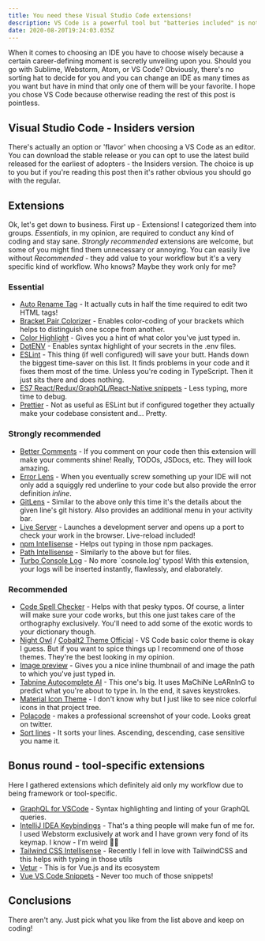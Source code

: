 ```yaml
---
title: You need these Visual Studio Code extensions!
description: VS Code is a powerful tool but "batteries included" is not the expression this IDE is known for. Here's how to proceed to have the best developer experience.
date: 2020-08-20T19:24:03.035Z
---
```

When it comes to choosing an IDE you have to choose wisely because a certain career-defining moment is secretly unveiling upon you. Should you go with Sublime, Webstorm, Atom, or VS Code? Obviously, there's no sorting hat to decide for you and you can change an IDE as many times as you want but have in mind that only one of them will be your favorite. I hope you chose VS Code because otherwise reading the rest of this post is pointless.

## Visual Studio Code - Insiders version
There's actually an option or 'flavor' when choosing a VS Code as an editor. You can download the stable release or you can opt to use the latest build released for the earliest of adopters - the Insiders version. The choice is up to you but if you're reading this post then it's rather obvious you should go with the regular.

## Extensions
Ok, let's get down to business. First up - Extensions! I categorized them into groups. *Essentials*, in my opinion, are required to conduct any kind of coding and stay sane. *Strongly recommended* extensions are welcome, but some of you might find them unnecessary or annoying. You can easily live without *Recommended* - they add value to your workflow but it's a very specific kind of workflow. Who knows? Maybe they work only for me?

### Essential
- [Auto Rename Tag](https://marketplace.visualstudio.com/items?itemName=formulahendry.auto-rename-tag) - It actually cuts in half the time required to edit two HTML tags!
- [Bracket Pair Colorizer](https://marketplace.visualstudio.com/items?itemName=CoenraadS.bracket-pair-colorizer) - Enables color-coding of your brackets which helps to distinguish one scope from another.
- [Color Highlight](https://marketplace.visualstudio.com/items?itemName=naumovs.color-highlight) - Gives you a hint of what color you've just typed in.
- [DotENV](https://marketplace.visualstudio.com/items?itemName=mikestead.dotenv) - Enables syntax highlight of your secrets in the .env files.
- [ESLint](https://marketplace.visualstudio.com/items?itemName=dbaeumer.vscode-eslint) - This thing (if well configured) will save your butt. Hands down the biggest time-saver on this list. It finds problems in your code and it fixes them most of the time. Unless you're coding in TypeScript. Then it just sits there and does nothing.
- [ES7 React/Redux/GraphQL/React-Native snippets](https://marketplace.visualstudio.com/items?itemName=dsznajder.es7-react-js-snippets) - Less typing, more time to debug.
- [Prettier](https://marketplace.visualstudio.com/items?itemName=esbenp.prettier-vscode) - Not as useful as ESLint but if configured together they actually make your codebase consistent and... Pretty.

### Strongly recommended
- [Better Comments](https://marketplace.visualstudio.com/items?itemName=aaron-bond.better-comments) - If you comment on your code then this extension will make your comments shine! Really, TODOs, JSDocs, etc. They will look amazing.
- [Error Lens](https://marketplace.visualstudio.com/items?itemName=usernamehw.errorlens) - When you eventually screw something up your IDE will not only add a squiggly red underline to your code but also provide the error definition *inline*.
- [GitLens](https://marketplace.visualstudio.com/items?itemName=eamodio.gitlens) - Similar to the above only this time it's the details about the given line's git history. Also provides an additional menu in your activity bar.
- [Live Server](https://marketplace.visualstudio.com/items?itemName=ritwickdey.LiveServer) - Launches a development server and opens up a port to check your work in the browser. Live-reload included!
- [npm Intellisense](https://marketplace.visualstudio.com/items?itemName=christian-kohler.npm-intellisense) - Helps out typing in those npm packages.
- [Path Intellisense](https://marketplace.visualstudio.com/items?itemName=christian-kohler.path-intellisense) - Similarly to the above but for files.
- [Turbo Console Log](https://marketplace.visualstudio.com/items?itemName=ChakrounAnas.turbo-console-loghttps://marketplace.visualstudio.com/items?itemName=ChakrounAnas.turbo-console-log) - No more `cosnole.log' typos! With this extension, your logs will be inserted instantly, flawlessly, and elaborately.

### Recommended
- [Code Spell Checker](https://marketplace.visualstudio.com/items?itemName=streetsidesoftware.code-spell-checker) - Helps with that pesky typos. Of course, a linter will make sure your code works, but this one just takes care of the orthography exclusively. You'll need to add some of the exotic words to your dictionary though.
- [Night Owl](https://marketplace.visualstudio.com/items?itemName=sdras.night-owl) / [Cobalt2 Theme Official](https://marketplace.visualstudio.com/items?itemName=wesbos.theme-cobalt2) - VS Code basic color theme is okay I guess. But if you want to spice things up I recommend one of those themes. They're the best looking in my opinion.
- [Image preview](https://marketplace.visualstudio.com/items?itemName=kisstkondoros.vscode-gutter-preview) - Gives you a nice inline thumbnail of and image the path to which you've just typed in.
- [Tabnine Autocomplete AI](https://marketplace.visualstudio.com/items?itemName=TabNine.tabnine-vscode) - This one's big. It uses MaChiNe LeARnInG to predict what you're about to type in. In the end, it saves keystrokes.
- [Material Icon Theme](https://marketplace.visualstudio.com/items?itemName=PKief.material-icon-theme) - I don't know why but I just like to see nice colorful icons in that project tree.
- [Polacode](https://marketplace.visualstudio.com/items?itemName=pnp.polacode) - makes a professional screenshot of your code. Looks great on twitter.
- [Sort lines](https://marketplace.visualstudio.com/items?itemName=Tyriar.sort-lines) - It sorts your lines. Ascending, descending, case sensitive you name it.

## Bonus round - tool-specific extensions
Here I gathered extensions which definitely aid only my workflow due to being framework or tool-specific.
- [GraphQL for VSCode](https://marketplace.visualstudio.com/items?itemName=kumar-harsh.graphql-for-vscode) -  Syntax highlighting and linting of your GraphQL queries.
- [IntelliJ IDEA Keybindings](https://marketplace.visualstudio.com/items?itemName=k--kato.intellij-idea-keybindings) - That's a thing people will make fun of me for. I used Webstorm exclusively at work and I have grown very fond of its keymap. I know - I'm weird 🤷‍♂️
- [Tailwind CSS Intellisense](https://marketplace.visualstudio.com/items?itemName=bradlc.vscode-tailwindcss) - Recently I fell in love with TailwindCSS and this helps with typing in those utils
- [Vetur](https://marketplace.visualstudio.com/items?itemName=octref.vetur) - This is for Vue.js and its ecosystem
- [Vue VS Code Snippets](https://marketplace.visualstudio.com/items?itemName=sdras.vue-vscode-snippets) - Never too much of those snippets!

## Conclusions

There aren't any. Just pick what you like from the list above and keep on coding!
